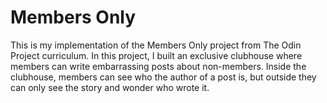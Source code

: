 # Members Only
This is my implementation of the Members Only project from The Odin Project curriculum. In this project, I built an exclusive clubhouse where members can write embarrassing posts about non-members. Inside the clubhouse, members can see who the author of a post is, but outside they can only see the story and wonder who wrote it.